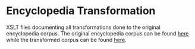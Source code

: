 # Encyclopedia Transformation

XSLT files documenting all transformations done to the original encyclopedia corpus.
The original encyclopedia corpus can be found [here](https://github.com/ThoraHagen/Encyc-Transformation) while the transformed corpus can be found [here](https://github.com/ThoraHagen/Encyc-Transformation).

